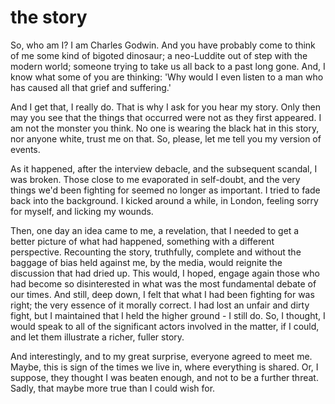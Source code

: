 # the story

So, who am I? I am Charles Godwin. And you have probably come to think of me some kind of bigoted dinosaur; a neo-Luddite out of step with the modern world; someone trying to take us all back to a past long gone. And, I know what some of you are thinking: 'Why would I even listen to a man who has caused all that grief and suffering.'

And I get that, I really do. That is why I ask for you hear my story. Only then may you see that the things that occurred were not as they first appeared. I am not the monster you think. No one is wearing the black hat in this story, nor anyone white, trust me on that. So, please, let me tell you my version of events.

As it happened, after the interview debacle, and the subsequent scandal, I was broken. Those close to me evaporated in self-doubt, and the very things we'd been fighting for seemed no longer as important. I tried to fade back into the background. I kicked around a while, in London, feeling sorry for myself, and licking my wounds.

Then, one day an idea came to me, a revelation, that I needed to get a better picture of what had happened, something with a different perspective. Recounting the story, truthfully, complete and without the baggage of bias held against me, by the media, would reignite the discussion that had dried up. This would, I hoped, engage again those who had become so disinterested in what was the most fundamental debate of our times. And still, deep down, I felt that what I had been fighting for was right; the very essence of it morally correct. I had lost an unfair and dirty fight, but I maintained that I held the higher ground - I still do. So, I thought, I would speak to all of the significant actors involved in the matter, if I could, and let them illustrate a richer, fuller story.

And interestingly, and to my great surprise, everyone agreed to meet me. Maybe, this is sign of the times we live in, where everything is shared. Or, I suppose, they thought I was beaten enough, and not to be a further threat. Sadly, that maybe more true than I could wish for.

